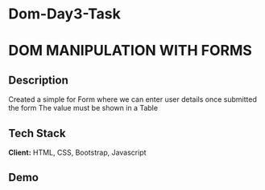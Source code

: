 # Dom-Day3-Task

# DOM MANIPULATION WITH FORMS




## Description
Created a simple for Form where we can enter user details once submitted the form The value must be shown in a Table 
## Tech Stack

**Client:** HTML, CSS, Bootstrap, Javascript




## Demo



